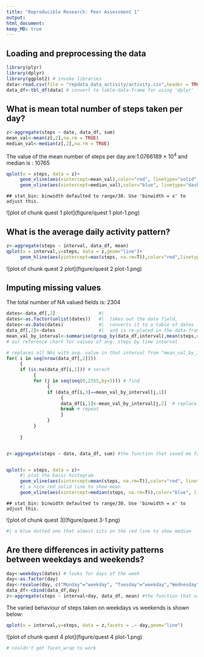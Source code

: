 ```yaml
---
title: "Reproducible Research: Peer Assessment 1"
output: 
html_document:
keep_MD: true
---
```



## Loading and preprocessing the data

```r
library(plyr)
library(dplyr)
library(ggplot2) # invoke libraries
data<-read.csv(file = "repdata_data_activity/activity.csv",header = TRUE) # read data from directory
data_df<-tbl_df(data) # convert to table-data-frame for using 'dplyr'
```


## What is mean total number of steps taken per day?

```r
z<-aggregate(steps ~ date, data_df, sum)
mean_val<-mean(z[,2],na.rm = TRUE)
median_val<-median(z[,2],na.rm = TRUE)
```

The value of the mean number of steps per day are:1.0766189 &times; 10<sup>4</sup> and median is : 10765


```r
qplot(x = steps, data = z)+
     geom_vline(aes(xintercept=mean_val),color="red", linetype="solid", size=.5)+
     geom_vline(aes(xintercept=median_val),color="blue", linetype="dashed", size=.5)
```

```
## stat_bin: binwidth defaulted to range/30. Use 'binwidth = x' to adjust this.
```

![plot of chunk quest 1 plot](figure/quest 1 plot-1.png) 

## What is the average daily activity pattern?


```r
z<-aggregate(steps ~ interval, data_df, mean)
qplot(x = interval,y=steps, data = z,geom="line")+
     geom_hline(aes(yintercept=max(steps, na.rm=T)),color="red",linetype="solid", size=1)
```

![plot of chunk quest 2 plot](figure/quest 2 plot-1.png) 


## Imputing missing values

The total number of NA valued fields is: 2304


```r
dates<-data_df[,2]                #|
dates<-as.factor(unlist(dates))   #|  takes out the date field, 
dates<-as.Date(dates)             #|  converts it to a table of dates  
data_df[,2]<-dates                #|  and is re-placed in the data-frame
mean_val_by_interval<-summarise(group_by(data_df,interval),mean(steps,na.rm=T))
# our reference chart for values of avg. steps by time interval

# replaces all NAs with avg. value in that interval from "mean_val_by_interval" chart. 
for( i in seq(nrow(data_df[,2])))
     {
     if (is.na(data_df[i,1])) # serach
          {
          for (j in seq(seq(0,2355,by=5))) # find
               {   
               if (data_df[i,3]==mean_val_by_interval[j,1])
                    {
                    data_df[i,1]<-mean_val_by_interval[j,2]  # replace
                    break # repeat
                    }
               }
          }
     
     }     


z<-aggregate(steps ~ date, data_df, sum) #the function that saved me from failing the assignment!!!


qplot(x = steps, data = z)+  
     #| plot the basic histogram
     geom_vline(aes(xintercept=mean(steps, na.rm=T)),color="red", linetype="solid", size=.5)+ 
     #| a nice red solid line to show mean
     geom_vline(aes(xintercept=median(steps, na.rm=T)),color="blue", linetype="dashed", size=.5)
```

```
## stat_bin: binwidth defaulted to range/30. Use 'binwidth = x' to adjust this.
```

![plot of chunk quest 3](figure/quest 3-1.png) 

```r
#| a blue dotted one that almost sits on the red line to show median
```
## Are there differences in activity patterns between weekdays and weekends?


```r
day<-weekdays(dates) # looks for days of the week 
day<-as.factor(day)
day<-revalue(day, c("Monday"="weekday", "Tuesday"="weekday","Wednesday"="weekday","Thursday"="weekday","Friday"="weekday","Saturday"="weekend","Sunday"="weekend")) # replacement of days to either weekdays or weekends
data_df<-cbind(data_df,day)
z<-aggregate(steps ~ interval+day, data_df, mean) #the function that saved me from failing the assignment!!!
```

The varied behaviour of steps taken on weekdays vs weekends is shown below:


```r
qplot(x = interval,y=steps, data = z,facets = .~ day,geom="line") 
```

![plot of chunk quest 4 plot](figure/quest 4 plot-1.png) 

```r
# couldn't get facet_wrap to work  
```
